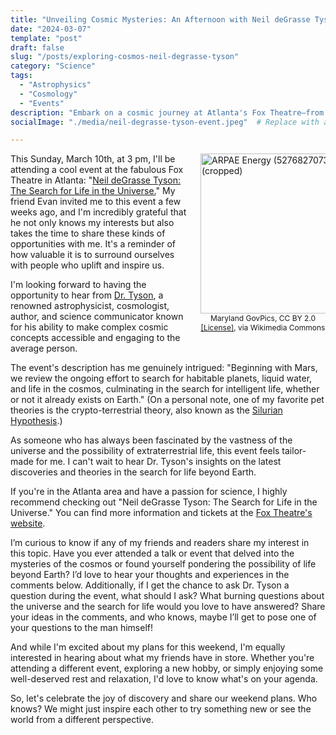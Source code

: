 ```yaml
---
title: "Unveiling Cosmic Mysteries: An Afternoon with Neil deGrasse Tyson"
date: "2024-03-07"
template: "post"
draft: false
slug: "/posts/exploring-cosmos-neil-degrasse-tyson"
category: "Science"
tags:
  - "Astrophysics"
  - "Cosmology"
  - "Events"
description: "Embark on a cosmic journey at Atlanta's Fox Theatre—from Mars to the search for intelligent life."
socialImage: "./media/neil-degrasse-tyson-event.jpeg"  # Replace with an image related to the event

---
```


<figure style="float: right; margin: 0 0 10px 20px; width: 200px;">
  <a title="Maryland GovPics, CC BY 2.0 <https://creativecommons.org/licenses/by/2.0>, via Wikimedia Commons" href="https://commons.wikimedia.org/wiki/File:ARPAE_Energy_(52768270738)_(cropped).jpg">
    <img width="256" alt="ARPAE Energy (52768270738) (cropped)" src="https://upload.wikimedia.org/wikipedia/commons/thumb/d/d2/ARPAE_Energy_%2852768270738%29_%28cropped%29.jpg/256px-ARPAE_Energy_%2852768270738%29_%28cropped%29.jpg">
  </a>
  <figcaption style="text-align: center; font-size: 12px;">Maryland GovPics, CC BY 2.0 <a href="https://creativecommons.org/licenses/by/2.0" target="_blank">[License]</a>, via Wikimedia Commons</figcaption>
</figure>

This Sunday, March 10th, at 3 pm, I'll be attending a cool event at the fabulous Fox Theatre in Atlanta: "[Neil deGrasse Tyson: The Search for Life in the Universe.](https://www.foxtheatre.org/events/detail/neildegrassetyson24)" My friend Evan invited me to this event a few weeks ago, and I'm incredibly grateful that he not only knows my interests but also takes the time to share these kinds of opportunities with me. It's a reminder of how valuable it is to surround ourselves with people who uplift and inspire us.

I'm looking forward to having the opportunity to hear from [Dr. Tyson](https://neildegrassetyson.com/), a renowned astrophysicist, cosmologist, author, and science communicator known for his ability to make complex cosmic concepts accessible and engaging to the average person.

The event's description has me genuinely intrigued: "Beginning with Mars, we review the ongoing effort to search for habitable planets, liquid water, and life in the cosmos, culminating in the search for intelligent life, whether or not it already exists on Earth." (On a personal note, one of my favorite pet theories is the crypto-terrestrial theory, also known as the [Silurian Hypothesis](https://www.cambridge.org/core/journals/international-journal-of-astrobiology/article/silurian-hypothesis-would-it-be-possible-to-detect-an-industrial-civilization-in-the-geological-record/77818514AA6907750B8F4339F7C70EC6).)

As someone who has always been fascinated by the vastness of the universe and the possibility of extraterrestrial life, this event feels tailor-made for me. I can't wait to hear Dr. Tyson's insights on the latest discoveries and theories in the search for life beyond Earth.

If you're in the Atlanta area and have a passion for science, I highly recommend checking out "Neil deGrasse Tyson: The Search for Life in the Universe." You can find more information and tickets at the [Fox Theatre's website](https://www.foxtheatre.org/events/detail/neildegrassetyson24).

I’m curious to know if any of my friends and readers share my interest in this topic. Have you ever attended a talk or event that delved into the mysteries of the cosmos or found yourself pondering the possibility of life beyond Earth? I’d love to hear your thoughts and experiences in the comments below. Additionally, if I get the chance to ask Dr. Tyson a question during the event, what should I ask? What burning questions about the universe and the search for life would you love to have answered? Share your ideas in the comments, and who knows, maybe I’ll get to pose one of your questions to the man himself!

And while I'm excited about my plans for this weekend, I'm equally interested in hearing about what my friends have in store. Whether you're attending a different event, exploring a new hobby, or simply enjoying some well-deserved rest and relaxation, I'd love to know what's on your agenda.

So, let's celebrate the joy of discovery and share our weekend plans. Who knows? We might just inspire each other to try something new or see the world from a different perspective.
